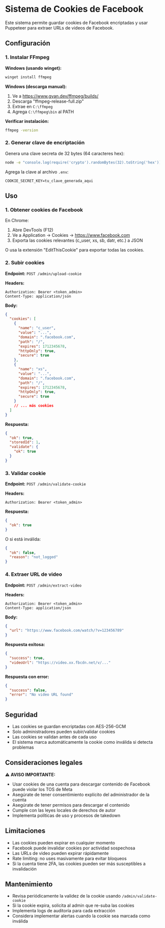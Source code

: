 # Sistema de Cookies de Facebook

Este sistema permite guardar cookies de Facebook encriptadas y usar Puppeteer para extraer URLs de videos de Facebook.

## Configuración

### 1. Instalar FFmpeg

**Windows (usando winget):**
```powershell
winget install ffmpeg
```

**Windows (descarga manual):**
1. Ve a https://www.gyan.dev/ffmpeg/builds/
2. Descarga "ffmpeg-release-full.zip"
3. Extrae en `C:\ffmpeg`
4. Agrega `C:\ffmpeg\bin` al PATH

**Verificar instalación:**
```bash
ffmpeg -version
```

### 2. Generar clave de encriptación

Genera una clave secreta de 32 bytes (64 caracteres hex):

```bash
node -e "console.log(require('crypto').randomBytes(32).toString('hex'))"
```

Agrega la clave al archivo `.env`:

```env
COOKIE_SECRET_KEY=tu_clave_generada_aqui
```

## Uso

### 1. Obtener cookies de Facebook

En Chrome:
1. Abre DevTools (F12)
2. Ve a Application → Cookies → https://www.facebook.com
3. Exporta las cookies relevantes (c_user, xs, sb, datr, etc.) a JSON

O usa la extensión "EditThisCookie" para exportar todas las cookies.

### 2. Subir cookies

**Endpoint:** `POST /admin/upload-cookie`

**Headers:**
```
Authorization: Bearer <token_admin>
Content-Type: application/json
```

**Body:**
```json
{
  "cookies": [
    {
      "name": "c_user",
      "value": "...",
      "domain": ".facebook.com",
      "path": "/",
      "expires": 1712345678,
      "httpOnly": true,
      "secure": true
    },
    {
      "name": "xs",
      "value": "...",
      "domain": ".facebook.com",
      "path": "/",
      "expires": 1712345678,
      "httpOnly": true,
      "secure": true
    }
    // ... más cookies
  ]
}
```

**Respuesta:**
```json
{
  "ok": true,
  "storedId": 1,
  "validate": {
    "ok": true
  }
}
```

### 3. Validar cookie

**Endpoint:** `POST /admin/validate-cookie`

**Headers:**
```
Authorization: Bearer <token_admin>
```

**Respuesta:**
```json
{
  "ok": true
}
```

O si está inválida:
```json
{
  "ok": false,
  "reason": "not_logged"
}
```

### 4. Extraer URL de video

**Endpoint:** `POST /admin/extract-video`

**Headers:**
```
Authorization: Bearer <token_admin>
Content-Type: application/json
```

**Body:**
```json
{
  "url": "https://www.facebook.com/watch/?v=123456789"
}
```

**Respuesta exitosa:**
```json
{
  "success": true,
  "videoUrl": "https://video.xx.fbcdn.net/v/..."
}
```

**Respuesta con error:**
```json
{
  "success": false,
  "error": "No video URL found"
}
```

## Seguridad

- Las cookies se guardan encriptadas con AES-256-GCM
- Solo administradores pueden subir/validar cookies
- Las cookies se validan antes de cada uso
- El sistema marca automáticamente la cookie como inválida si detecta problemas

## Consideraciones legales

⚠️ **AVISO IMPORTANTE:**

- Usar cookies de una cuenta para descargar contenido de Facebook puede violar los TOS de Meta
- Asegúrate de tener consentimiento explícito del administrador de la cuenta
- Asegúrate de tener permisos para descargar el contenido
- Cumple con las leyes locales de derechos de autor
- Implementa políticas de uso y procesos de takedown

## Limitaciones

- Las cookies pueden expirar en cualquier momento
- Facebook puede invalidar cookies por actividad sospechosa
- Las URLs de video pueden expirar rápidamente
- Rate limiting: no uses masivamente para evitar bloqueos
- Si la cuenta tiene 2FA, las cookies pueden ser más susceptibles a invalidación

## Mantenimiento

- Revisa periódicamente la validez de la cookie usando `/admin/validate-cookie`
- Si la cookie expira, solicita al admin que re-suba las cookies
- Implementa logs de auditoría para cada extracción
- Considera implementar alertas cuando la cookie sea marcada como inválida

